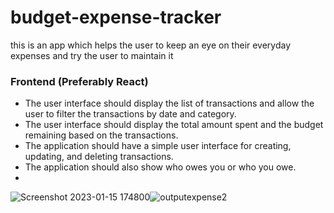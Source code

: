 # budget-expense-tracker
this is an app which helps the user to keep an eye on their everyday expenses and try the user to maintain it




### **Frontend (Preferably React)**

- The user interface should display the list of transactions and allow the user to filter the transactions by date and category.
- The user interface should display the total amount spent and the budget remaining based on the transactions.
- The application should have a simple user interface for creating, updating, and deleting transactions.
- The application should also show who owes you or who you owe.
- 
![Screenshot 2023-01-15 174800](https://user-images.githubusercontent.com/68149640/212540128-e95ba503-f746-4f26-b353-aec7606d99e3.png)![outputexpense2](https://user-images.githubusercontent.com/68149640/212539990-bd5f77a7-e5c1-42f2-90a7-741e5e0d1ac9.png)
